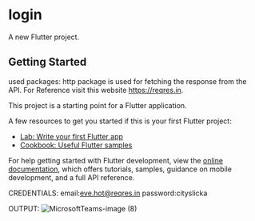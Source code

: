 # login
A new Flutter project.

## Getting Started

used packages:
http package is used for fetching the response from the API.
For Reference visit this website https://reqres.in.

This project is a starting point for a Flutter application.

A few resources to get you started if this is your first Flutter project:

- [Lab: Write your first Flutter app](https://docs.flutter.dev/get-started/codelab)
- [Cookbook: Useful Flutter samples](https://docs.flutter.dev/cookbook)

For help getting started with Flutter development, view the
[online documentation](https://docs.flutter.dev/), which offers tutorials,
samples, guidance on mobile development, and a full API reference.

CREDENTIALS:
email:eve.hot@reqres.in
password:cityslicka

OUTPUT:
![MicrosoftTeams-image (8)](https://user-images.githubusercontent.com/113181008/194276034-74d8b05e-f67b-4ef0-a0d8-81c59ad0afd5.png)
